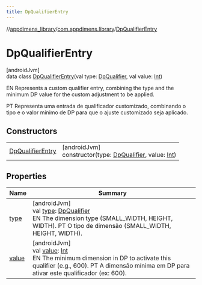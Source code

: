 ```yaml
---
title: DpQualifierEntry
---
```

//[appdimens_library](../../../index.html)/[com.appdimens.library](../index.html)/[DpQualifierEntry](index.html)



# DpQualifierEntry



[androidJvm]\
data class [DpQualifierEntry](index.html)(val type: [DpQualifier](../-dp-qualifier/index.html), val value: [Int](https://kotlinlang.org/api/core/kotlin-stdlib/kotlin/-int/index.html))

EN Represents a custom qualifier entry, combining the type and the minimum DP value for the custom adjustment to be applied.



PT Representa uma entrada de qualificador customizado, combinando o tipo e o valor mínimo de DP para que o ajuste customizado seja aplicado.



## Constructors


| | |
|---|---|
| [DpQualifierEntry](-dp-qualifier-entry.html) | [androidJvm]<br>constructor(type: [DpQualifier](../-dp-qualifier/index.html), value: [Int](https://kotlinlang.org/api/core/kotlin-stdlib/kotlin/-int/index.html)) |


## Properties


| Name | Summary |
|---|---|
| [type](type.html) | [androidJvm]<br>val [type](type.html): [DpQualifier](../-dp-qualifier/index.html)<br>EN The dimension type (SMALL_WIDTH, HEIGHT, WIDTH).     PT O tipo de dimensão (SMALL_WIDTH, HEIGHT, WIDTH). |
| [value](value.html) | [androidJvm]<br>val [value](value.html): [Int](https://kotlinlang.org/api/core/kotlin-stdlib/kotlin/-int/index.html)<br>EN The minimum dimension in DP to activate this qualifier (e.g., 600).     PT A dimensão mínima em DP para ativar este qualificador (ex: 600). |
